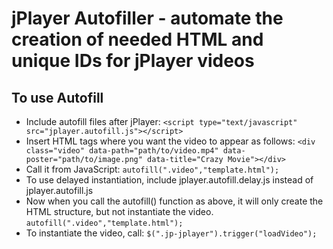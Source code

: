 jPlayer Autofiller - automate the creation of needed HTML and unique IDs for jPlayer videos
===============================
To use Autofill
-----------------
* Include autofill files after jPlayer:
    `<script type="text/javascript" src="jplayer.autofill.js"></script>`
* Insert HTML tags where you want the video to appear as follows:
    `<div class="video" data-path="path/to/video.mp4" data-poster="path/to/image.png" data-title="Crazy Movie"></div>`
* Call it from JavaScript:
    `autofill(".video","template.html");`
* To use delayed instantiation, include jplayer.autofill.delay.js instead of jplayer.autofill.js
* Now when you call the autofill() function as above, it will only create the HTML structure, but not instantiate the video.
    `autofill(".video","template.html");`
* To instantiate the video, call:
    `$(".jp-jplayer").trigger("loadVideo");`
